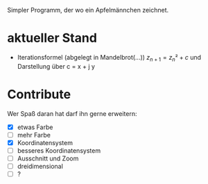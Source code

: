Simpler Programm, der wo ein Apfelmännchen zeichnet.

# aktueller Stand
* Iterationsformel (abgelegt in Mandelbrot(...))
$z_{n+1} = z_{n}² + c$ und Darstellung über c = x + j y

# Contribute
Wer Spaß daran hat darf ihn gerne erweitern:
* [x] etwas Farbe
* [ ] mehr Farbe
* [x] Koordinatensystem
* [ ] besseres Koordinatensystem
* [ ] Ausschnitt und Zoom
* [ ] dreidimensional
* [ ] ?
